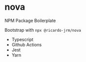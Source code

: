 # nova

NPM Package Boilerplate

Bootstrap with `npx @ricardo-jrm/nova`

- Typescript
- Github Actions
- Jest
- Yarn
